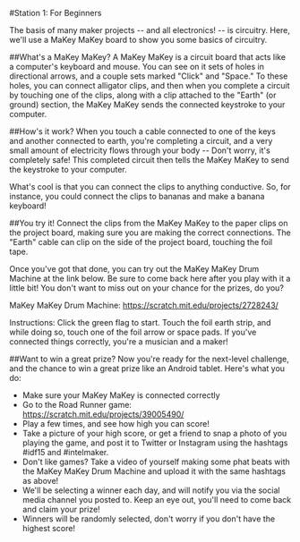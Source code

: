 #Station 1: For Beginners

The basis of many maker projects -- and all electronics! -- is circuitry. Here, we'll use a MaKey MaKey board to show you some basics of circuitry.

##What's a MaKey MaKey?
A MaKey MaKey is a circuit board that acts like a computer's keyboard and mouse. You can see on it sets of holes in directional arrows, and a couple sets marked "Click" and "Space." To these holes, you can connect alligator clips, and then when you complete a circuit by touching one of the clips, along with a clip attached to the "Earth" (or ground) section, the MaKey MaKey sends the connected keystroke to your computer.

##How's it work?
When you touch a cable connected to one of the keys and another connected to earth, you're completing a circuit, and a very small amount of electricity flows through your body -- Don't worry, it's completely safe! This completed circuit then tells the MaKey MaKey to send the keystroke to your computer.

What's cool is that you can connect the clips to anything conductive. So, for instance, you could connect the clips to bananas and make a banana keyboard!

##You try it!
Connect the clips from the MaKey MaKey to the paper clips on the project board, making sure you are making the correct connections. The "Earth" cable can clip on the side of the project board, touching the foil tape.

Once you've got that done, you can try out the MaKey MaKey Drum Machine at the link below. Be sure to come back here after you play with it a little bit! You don't want to miss out on your chance for the prizes, do you?

MaKey MaKey Drum Machine: https://scratch.mit.edu/projects/2728243/

Instructions: Click the green flag to start. Touch the foil earth strip, and while doing so, touch one of the foil arrow or space pads. If you've connected things correctly, you're a musician and a maker!

##Want to win a great prize?
Now you're ready for the next-level challenge, and the chance to win a great prize like an Android tablet. Here's what you do:
- Make sure your MaKey MaKey is connected correctly
- Go to the Road Runner game: https://scratch.mit.edu/projects/39005490/
- Play a few times, and see how high you can score!
- Take a picture of your high score, or get a friend to snap a photo of you playing the game, and post it to Twitter or Instagram using the hashtags #idf15 and #intelmaker.
- Don't like games? Take a video of yourself making some phat beats with the MaKey MaKey Drum Machine and upload it with the same hashtags as above!
- We'll be selecting a winner each day, and will notify you via the social media channel you posted to. Keep an eye out, you'll need to come back and claim your prize!
- Winners will be randomly selected, don't worry if you don't have the highest score!
